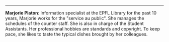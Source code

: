 ---
**Marjorie Platon**: Information specialist at the EPFL Library for the past 10 years, Marjorie works for the "service au public". She manages the schedules of the counter staff. She is also in charge of the Student Assistants. Her professional hobbies are standards and copyright. To keep pace, she likes to taste the typical dishes brought by her colleagues.